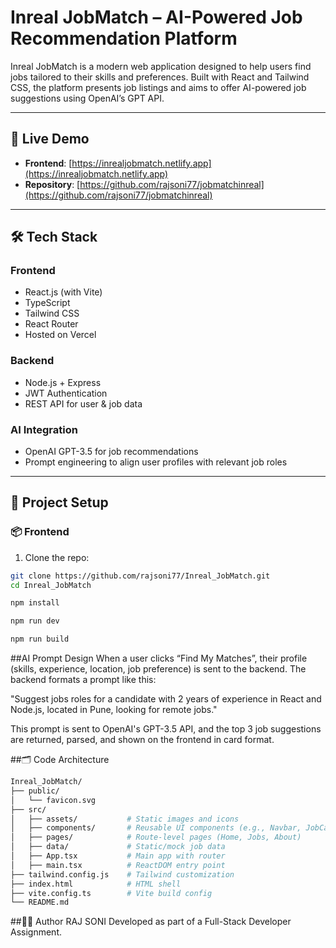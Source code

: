  # Inreal JobMatch – AI-Powered Job Recommendation Platform

Inreal JobMatch is a modern web application designed to help users find jobs tailored to their skills and preferences. Built with React and Tailwind CSS, the platform presents job listings and aims to offer AI-powered job suggestions using OpenAI’s GPT API.

---

## 🚀 Live Demo

- **Frontend**: [https://inrealjobmatch.netlify.app](https://inrealjobmatch.netlify.app)  
- **Repository**: [https://github.com/rajsoni77/jobmatchinreal](https://github.com/rajsoni77/jobmatchinreal)  
---

## 🛠️ Tech Stack

### Frontend
- React.js (with Vite)
- TypeScript
- Tailwind CSS
- React Router
- Hosted on Vercel

### Backend
- Node.js + Express
- JWT Authentication
- REST API for user & job data

### AI Integration 
- OpenAI GPT-3.5 for job recommendations
- Prompt engineering to align user profiles with relevant job roles

---

## 📁 Project Setup

### 📦 Frontend

1. Clone the repo:
```bash
git clone https://github.com/rajsoni77/Inreal_JobMatch.git
cd Inreal_JobMatch
```
```bash
npm install
```
```bash
npm run dev
```
```bash
npm run build
```

##AI Prompt Design 
When a user clicks “Find My Matches”, their profile (skills, experience, location, job preference) is sent to the backend. The backend formats a prompt like this:

"Suggest jobs roles for a candidate with 2 years of experience in React and Node.js, located in Pune, looking for remote jobs."

This prompt is sent to OpenAI's GPT-3.5 API, and the top 3 job suggestions are returned, parsed, and shown on the frontend in card format.

##🗂️ Code Architecture
```bash
Inreal_JobMatch/
├── public/
│   └── favicon.svg
├── src/
│   ├── assets/           # Static images and icons
│   ├── components/       # Reusable UI components (e.g., Navbar, JobCard)
│   ├── pages/            # Route-level pages (Home, Jobs, About)
│   ├── data/             # Static/mock job data
│   ├── App.tsx           # Main app with router
│   ├── main.tsx          # ReactDOM entry point
├── tailwind.config.js    # Tailwind customization
├── index.html            # HTML shell
├── vite.config.ts        # Vite build config
└── README.md
```
##🙋‍♂️ Author
RAJ SONI
Developed as part of a Full-Stack Developer Assignment.
